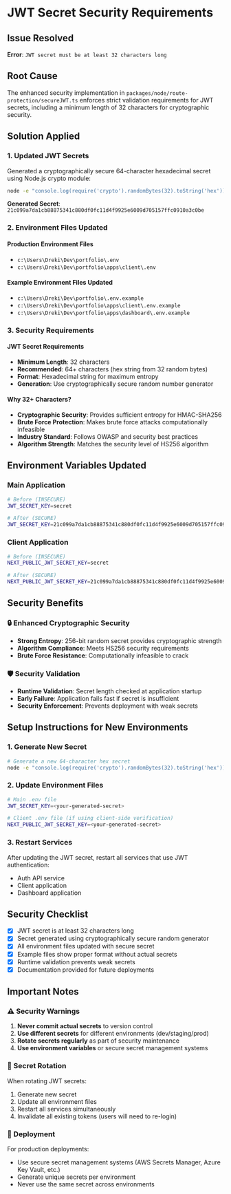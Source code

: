 # JWT Secret Security Requirements

## Issue Resolved

**Error**: `JWT secret must be at least 32 characters long`

## Root Cause

The enhanced security implementation in `packages/node/route-protection/secureJWT.ts` enforces strict validation requirements for JWT secrets, including a minimum length of 32 characters for cryptographic security.

## Solution Applied

### 1. Updated JWT Secrets

Generated a cryptographically secure 64-character hexadecimal secret using Node.js crypto module:

```bash
node -e "console.log(require('crypto').randomBytes(32).toString('hex'))"
```

**Generated Secret**: `21c099a7da1cb88875341c880df0fc11d4f9925e6009d705157ffc0910a3c0be`

### 2. Environment Files Updated

#### Production Environment Files

- `c:\Users\Dreki\Dev\portfolio\.env`
- `c:\Users\Dreki\Dev\portfolio\apps\client\.env`

#### Example Environment Files Updated

- `c:\Users\Dreki\Dev\portfolio\.env.example`
- `c:\Users\Dreki\Dev\portfolio\apps\client\.env.example`
- `c:\Users\Dreki\Dev\portfolio\apps\dashboard\.env.example`

### 3. Security Requirements

#### JWT Secret Requirements

- **Minimum Length**: 32 characters
- **Recommended**: 64+ characters (hex string from 32 random bytes)
- **Format**: Hexadecimal string for maximum entropy
- **Generation**: Use cryptographically secure random number generator

#### Why 32+ Characters?

- **Cryptographic Security**: Provides sufficient entropy for HMAC-SHA256
- **Brute Force Protection**: Makes brute force attacks computationally infeasible
- **Industry Standard**: Follows OWASP and security best practices
- **Algorithm Strength**: Matches the security level of HS256 algorithm

## Environment Variables Updated

### Main Application

```bash
# Before (INSECURE)
JWT_SECRET_KEY=secret

# After (SECURE)
JWT_SECRET_KEY=21c099a7da1cb88875341c880df0fc11d4f9925e6009d705157ffc0910a3c0be
```

### Client Application

```bash
# Before (INSECURE)
NEXT_PUBLIC_JWT_SECRET_KEY=secret

# After (SECURE)
NEXT_PUBLIC_JWT_SECRET_KEY=21c099a7da1cb88875341c880df0fc11d4f9925e6009d705157ffc0910a3c0be
```

## Security Benefits

### 🔒 Enhanced Cryptographic Security

- **Strong Entropy**: 256-bit random secret provides cryptographic strength
- **Algorithm Compliance**: Meets HS256 security requirements
- **Brute Force Resistance**: Computationally infeasible to crack

### 🛡️ Security Validation

- **Runtime Validation**: Secret length checked at application startup
- **Early Failure**: Application fails fast if secret is insufficient
- **Security Enforcement**: Prevents deployment with weak secrets

## Setup Instructions for New Environments

### 1. Generate New Secret

```bash
# Generate a new 64-character hex secret
node -e "console.log(require('crypto').randomBytes(32).toString('hex'))"
```

### 2. Update Environment Files

```bash
# Main .env file
JWT_SECRET_KEY=<your-generated-secret>

# Client .env file (if using client-side verification)
NEXT_PUBLIC_JWT_SECRET_KEY=<your-generated-secret>
```

### 3. Restart Services

After updating the JWT secret, restart all services that use JWT authentication:

- Auth API service
- Client application
- Dashboard application

## Security Checklist

- [x] JWT secret is at least 32 characters long
- [x] Secret generated using cryptographically secure random generator
- [x] All environment files updated with secure secret
- [x] Example files show proper format without actual secrets
- [x] Runtime validation prevents weak secrets
- [x] Documentation provided for future deployments

## Important Notes

### ⚠️ Security Warnings

1. **Never commit actual secrets** to version control
2. **Use different secrets** for different environments (dev/staging/prod)
3. **Rotate secrets regularly** as part of security maintenance
4. **Use environment variables** or secure secret management systems

### 🔄 Secret Rotation

When rotating JWT secrets:

1. Generate new secret
2. Update all environment files
3. Restart all services simultaneously
4. Invalidate all existing tokens (users will need to re-login)

### 🚀 Deployment

For production deployments:

- Use secure secret management systems (AWS Secrets Manager, Azure Key Vault, etc.)
- Generate unique secrets per environment
- Never use the same secret across environments

